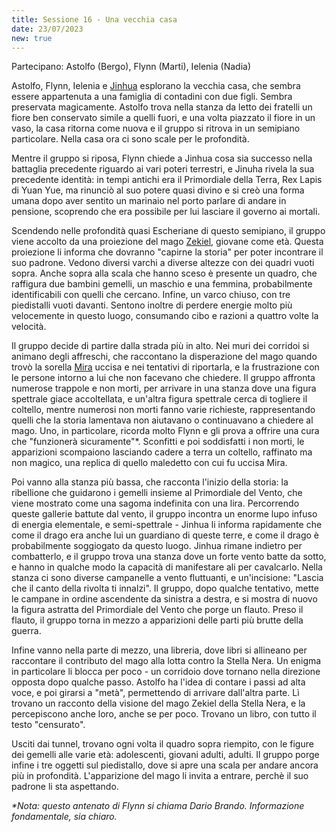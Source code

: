 ```yaml
---
title: Sessione 16 - Una vecchia casa
date: 23/07/2023
new: true
---
```

Partecipano: Astolfo (Bergo), Flynn (Marti), Ielenia (Nadia)

Astolfo, Flynn, Ielenia e [Jinhua](/star/npc/east#ventus) esplorano la vecchia casa, che sembra essere appartenuta a una famiglia di contadini con due figli. Sembra preservata magicamente. Astolfo trova nella stanza da letto dei fratelli un fiore ben conservato simile a quelli fuori, e una volta piazzato il fiore in un vaso, la casa ritorna come nuova e il gruppo si ritrova in un semipiano particolare. Nella casa ora ci sono scale per le profondità.

Mentre il gruppo si riposa, Flynn chiede a Jinhua cosa sia successo nella battaglia precedente riguardo ai vari poteri terrestri, e Jinuha rivela la sua precedente identità: in tempi antichi era il Primordiale della Terra, Rex Lapis di Yuan Yue, ma rinunciò al suo potere quasi divino e si creò una forma umana dopo aver sentito un marinaio nel porto parlare di andare in pensione, scoprendo che era possibile per lui lasciare il governo ai mortali. 

Scendendo nelle profondità quasi Escheriane di questo semipiano, il gruppo viene accolto da una proiezione del mago [Zekiel](/star/npc/east#zekiel-amaranthis), giovane come età. Questa proiezione li informa che dovranno "capirne la storia" per poter incontrare il suo padrone. Vedono diversi varchi a diverse altezze con dei quadri vuoti sopra. Anche sopra alla scala che hanno sceso è presente un quadro, che raffigura due bambini gemelli, un maschio e una femmina, probabilmente identificabili con quelli che cercano. Infine, un varco chiuso, con tre piedistalli vuoti davanti. Sentono inoltre di perdere energie molto più velocemente in questo luogo, consumando cibo e razioni a quattro volte la velocità.

Il gruppo decide di partire dalla strada più in alto. Nei muri dei corridoi si animano degli affreschi, che raccontano la disperazione del mago quando trovò la sorella [Mira](/star/npc/east#mira-amaranthis) uccisa e nei tentativi di riportarla, e la frustrazione con le persone intorno a lui che non facevano che chiedere. Il gruppo affronta numerose trappole e non morti, per arrivare in una stanza dove una figura spettrale giace accoltellata, e un'altra figura spettrale cerca di togliere il coltello, mentre numerosi non morti fanno varie richieste, rappresentando quelli che la storia lamentava non aiutavano o continuavano a chiedere al mago. Uno, in particolare, ricorda molto Flynn e gli prova a offrire una cura che "funzionerà sicuramente"\*. Sconfitti e poi soddisfatti i non morti, le apparizioni scompaiono lasciando cadere a terra un coltello, raffinato ma non magico, una replica di quello maledetto con cui fu uccisa Mira.

Poi vanno alla stanza più bassa, che racconta l'inizio della storia: la ribellione che guidarono i gemelli insieme al Primordiale del Vento, che viene mostrato come una sagoma indefinita con una lira. Percorrendo queste gallerie battute dal vento, il gruppo incontra un enorme lupo infuso di energia elementale, e semi-spettrale - Jinhua li informa rapidamente che come il drago era anche lui un guardiano di queste terre, e come il drago è probabilmente soggiogato da questo luogo. Jinhua rimane indietro per combatterlo, e il gruppo trova una stanza dove un forte vento batte da sotto, e hanno in qualche modo la capacità di manifestare ali per cavalcarlo. Nella stanza ci sono diverse campanelle a vento fluttuanti, e un'incisione: "Lascia che il canto della rivolta ti innalzi". Il gruppo, dopo qualche tentativo, mette le campane in ordine ascendente da sinistra a destra, e si mostra di nuovo la figura astratta del Primordiale del Vento che porge un flauto. Preso il flauto, il gruppo torna in mezzo a apparizioni delle parti più brutte della guerra.

Infine vanno nella parte di mezzo, una libreria, dove libri si allineano per raccontare il contributo del mago alla lotta contro la Stella Nera. Un enigma in particolare li blocca per poco - un corridoio dove tornano nella direzione opposta dopo qualche passo. Astolfo ha l'idea di contare i passi ad alta voce, e poi girarsi a "metà", permettendo di arrivare dall'altra parte. Lì trovano un racconto della visione del mago Zekiel della Stella Nera, e la percepiscono anche loro, anche se per poco. Trovano un libro, con tutto il testo "censurato".

Usciti dai tunnel, trovano ogni volta il quadro sopra riempito, con le figure dei gemelli alle varie età: adolescenti, giovani adulti, adulti. Il gruppo porge infine i tre oggetti sul piedistallo, dove si apre una scala per andare ancora più in profondità. L'apparizione del mago li invita a entrare, perchè il suo padrone li sta aspettando.

_\*Nota: questo antenato di Flynn si chiama Dario Brando. Informazione fondamentale, sia chiaro._